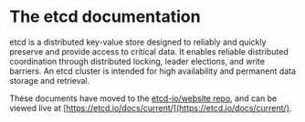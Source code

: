 # The etcd documentation

etcd is a distributed key-value store designed to reliably and quickly preserve and provide access to critical data. It enables reliable distributed coordination through distributed locking, leader elections, and write barriers. An etcd cluster is intended for high availability and permanent data storage and retrieval.

These documents have moved to the [etcd-io/website repo](https://github.com/etcd-io/website/), and can be viewed live at [https://etcd.io/docs/current/](https://etcd.io/docs/current/).

